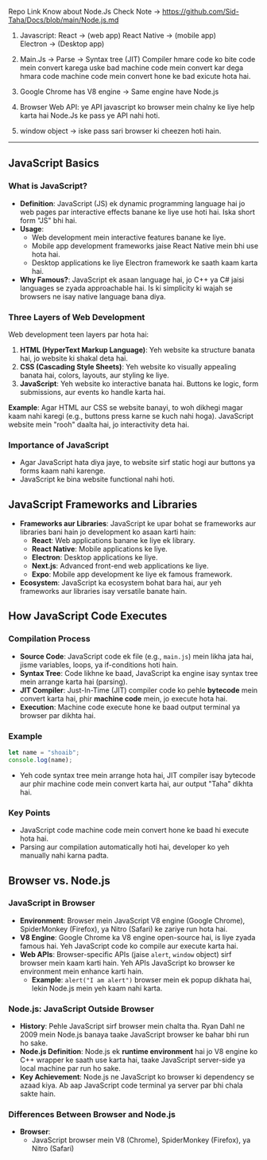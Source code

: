 Repo Link Know about Node.Js Check Note -> https://github.com/Sid-Taha/Docs/blob/main/Node.js.md

1. Javascript: 
   React -> (web app) 
   React Native -> (mobile app)  
   Electron -> (Desktop app) 

2. Main.Js -> Parse -> Syntax tree 
   (JIT) Compiler hmare code ko bite code mein convert karega uske bad machine code mein convert kar dega
   hmara code machine code mein convert hone ke bad exicute hota hai.

3. Google Chrome has V8 engine -> Same engine have Node.js   
   
4. Browser Web API:
   ye API javascript ko browser mein chalny ke liye help karta hai Node.Js ke pass ye API nahi hoti.  

5. window object -> iske pass sari browser ki cheezen hoti hain.   
---------------------------------------------------------------------------

## JavaScript Basics
### What is JavaScript?
- **Definition**: JavaScript (JS) ek dynamic programming language hai jo web pages par interactive effects banane ke liye use hoti hai. Iska short form "JS" bhi hai.
- **Usage**:
  - Web development mein interactive features banane ke liye.
  - Mobile app development frameworks jaise React Native mein bhi use hota hai.
  - Desktop applications ke liye Electron framework ke saath kaam karta hai.
- **Why Famous?**: JavaScript ek asaan language hai, jo C++ ya C# jaisi languages se zyada approachable hai. Is ki simplicity ki wajah se browsers ne isay native language bana diya.

### Three Layers of Web Development
Web development teen layers par hota hai:
1. **HTML (HyperText Markup Language)**: Yeh website ka structure banata hai, jo website ki shakal deta hai.
2. **CSS (Cascading Style Sheets)**: Yeh website ko visually appealing banata hai, colors, layouts, aur styling ke liye.
3. **JavaScript**: Yeh website ko interactive banata hai. Buttons ke logic, form submissions, aur events ko handle karta hai.

**Example**: Agar HTML aur CSS se website banayi, to woh dikhegi magar kaam nahi karegi (e.g., buttons press karne se kuch nahi hoga). JavaScript website mein "rooh" daalta hai, jo interactivity deta hai.

### Importance of JavaScript
- Agar JavaScript hata diya jaye, to website sirf static hogi aur buttons ya forms kaam nahi karenge.
- JavaScript ke bina website functional nahi hoti.

## JavaScript Frameworks and Libraries
- **Frameworks aur Libraries**: JavaScript ke upar bohat se frameworks aur libraries bani hain jo development ko asaan karti hain:
  - **React**: Web applications banane ke liye ek library.
  - **React Native**: Mobile applications ke liye.
  - **Electron**: Desktop applications ke liye.
  - **Next.js**: Advanced front-end web applications ke liye.
  - **Expo**: Mobile app development ke liye ek famous framework.
- **Ecosystem**: JavaScript ka ecosystem bohat bara hai, aur yeh frameworks aur libraries isay versatile banate hain.

## How JavaScript Code Executes
### Compilation Process
- **Source Code**: JavaScript code ek file (e.g., `main.js`) mein likha jata hai, jisme variables, loops, ya if-conditions hoti hain.
- **Syntax Tree**: Code likhne ke baad, JavaScript ka engine isay syntax tree mein arrange karta hai (parsing).
- **JIT Compiler**: Just-In-Time (JIT) compiler code ko pehle **bytecode** mein convert karta hai, phir **machine code** mein, jo execute hota hai.
- **Execution**: Machine code execute hone ke baad output terminal ya browser par dikhta hai.

### Example
```javascript
let name = "shoaib";
console.log(name);
```
- Yeh code syntax tree mein arrange hota hai, JIT compiler isay bytecode aur phir machine code mein convert karta hai, aur output "Taha" dikhta hai.

### Key Points
- JavaScript code machine code mein convert hone ke baad hi execute hota hai.
- Parsing aur compilation automatically hoti hai, developer ko yeh manually nahi karna padta.

## Browser vs. Node.js
### JavaScript in Browser
- **Environment**: Browser mein JavaScript V8 engine (Google Chrome), SpiderMonkey (Firefox), ya Nitro (Safari) ke zariye run hota hai.
- **V8 Engine**: Google Chrome ka V8 engine open-source hai, is liye zyada famous hai. Yeh JavaScript code ko compile aur execute karta hai.
- **Web APIs**: Browser-specific APIs (jaise `alert`, `window` object) sirf browser mein kaam karti hain. Yeh APIs JavaScript ko browser ke environment mein enhance karti hain.
  - **Example**: `alert("I am alert")` browser mein ek popup dikhata hai, lekin Node.js mein yeh kaam nahi karta.

### Node.js: JavaScript Outside Browser
- **History**: Pehle JavaScript sirf browser mein chalta tha. Ryan Dahl ne 2009 mein Node.js banaya taake JavaScript browser ke bahar bhi run ho sake.
- **Node.js Definition**: Node.js ek **runtime environment** hai jo V8 engine ko C++ wrapper ke saath use karta hai, taake JavaScript server-side ya local machine par run ho sake.
- **Key Achievement**: Node.js ne JavaScript ko browser ki dependency se azaad kiya. Ab aap JavaScript code terminal ya server par bhi chala sakte hain.

### Differences Between Browser and Node.js
- **Browser**:
  - JavaScript browser mein V8 (Chrome), SpiderMonkey (Firefox), ya Nitro (Safari)